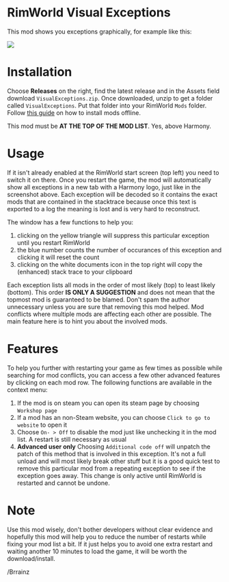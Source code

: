 # RimWorld Visual Exceptions

This mod shows you exceptions graphically, for example like this:

<img src="https://i.imgur.com/EeHDKz1.png"/>

# Installation

Choose **Releases** on the right, find the latest release and in the Assets field download `VisualExceptions.zip`. Once downloaded, unzip to get a folder called `VisualExceptions`. Put that folder into your RimWorld `Mods` folder. Follow [this guide](https://rimworldwiki.com/wiki/Installing_mods) on how to install mods offline.

This mod must be **AT THE TOP OF THE MOD LIST**. Yes, above Harmony.

# Usage

If it isn't already enabled at the RimWorld start screen (top left) you need to switch it on there. Once you restart the game, the mod will automatically show all exceptions in a new tab with a Harmony logo, just like in the screenshot above. Each exception will be decoded so it contains the exact mods that are contained in the stacktrace because once this text is exported to a log the meaning is lost and is very hard to reconstruct.

The window has a few functions to help you:

1) clicking on the yellow triangle will suppress this particular exception until you restart RimWorld
2) the blue number counts the number of occurances of this exception and clicking it will reset the count
3) clicking on the white documents icon in the top right will copy the (enhanced) stack trace to your clipboard

Each exception lists all mods in the order of most likely (top) to least likely (bottom). This order **IS ONLY A SUGGESTION** and does not mean that the topmost mod is guaranteed to be blamed. Don't spam the author unnecessary unless you are sure that removing this mod helped. Mod conflicts where multiple mods are affecting each other are possible. The main feature here is to hint you about the involved mods.

# Features

To help you further with restarting your game as few times as possible while searching for mod conflicts, you can access a few other advanced features by clicking on each mod row. The following functions are available in the context menu:

1) If the mod is on steam you can open its steam page by choosing `Workshop page`
2) If a mod has an non-Steam website, you can choose `Click to go to website` to open it
3) Choose `On- > Off` to disable the mod just like unchecking it in the mod list. A restart is still necessary as usual
4) **Advanced user only** Choosing `Additional code off` will unpatch the patch of this method that is involved in this exception. It's not a full unload and will most likely break other stuff but it is a good quick test to remove this particular mod from a repeating exception to see if the exception goes away. This change is only active until RimWorld is restarted and cannot be undone.

# Note

Use this mod wisely, don't bother developers without clear evidence and hopefully this mod will help you to reduce the number of restarts while fixing your mod list a bit. If it just helps you to avoid one extra restart and waiting another 10 minutes to load the game, it will be worth the download/install.

/Brrainz
